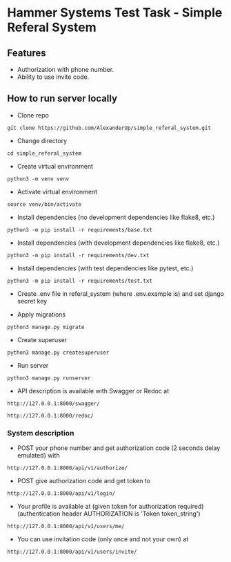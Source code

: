 # Hammer Systems Test Task - Simple Referal System

## Features
- Authorization with phone number.
- Ability to use invite code.

## How to run server locally

- Clone repo

```git clone https://github.com/AlexanderUp/simple_referal_system.git```

- Change directory

```cd simple_referal_system```

- Create virtual environment

```python3 -m venv venv```

- Activate virtual environment

```source venv/bin/activate```

- Install dependencies (no development dependencies like flake8, etc.)

```python3 -m pip install -r requirements/base.txt```

- Install dependencies (with development dependencies like flake8, etc.)

```python3 -m pip install -r requirements/dev.txt```

- Install dependencies (with test dependencies like pytest, etc.)

```python3 -m pip install -r requirements/test.txt```

- Create .env file in referal_system (where .env.example is) and set django secret key

- Apply migrations

```python3 manage.py migrate```

- Create superuser

```python3 manage.py createsuperuser```

- Run server

```python3 manage.py runserver```

- API description is available with Swagger or Redoc at

```http://127.0.0.1:8000/swagger/```

```http://127.0.0.1:8000/redoc/```


### System description

- POST your phone number and get authorization code (2 seconds delay emulated) with

```http://127.0.0.1:8000/api/v1/authorize/```

- POST give authorization code and get token to

```http://127.0.0.1:8000/api/v1/login/```

- Your profile is available at (given token for authorization required)
(authentication header AUTHORIZATION is 'Token token_string')

```http://127.0.0.1:8000/api/v1/users/me/```

- You can use invitation code (only once and not your own) at

```http://127.0.0.1:8000/api/v1/users/invite/```
